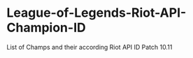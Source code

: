 # League-of-Legends-Riot-API-Champion-ID

List of Champs and their according Riot API ID
Patch 10.11
